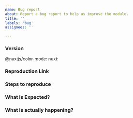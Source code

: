 ```yaml
---
name: Bug report
about: Report a bug report to help us improve the module.
title: ''
labels: 'bug'
assignees: ''

---
```


<!-- **IMPORTANT!**
Before reporting a bug, please make sure that you have read through our documentation and you think your problem is indeed an issue related to our module. -->

### Version
@nuxtjs/color-mode: <!-- ex: v1.10.0 -->
nuxt: <!-- ex: v2.12.0 -->

### Reproduction Link
<!--
A minimal test case based on one of:
- a fork of https://codesandbox.io/s/github/nuxt-modules/color-mode/tree/main/playground and update the playground/ directory
- a GitHub repository that can reproduce the bug
-->

### Steps to reproduce


### What is Expected?


### What is actually happening?
